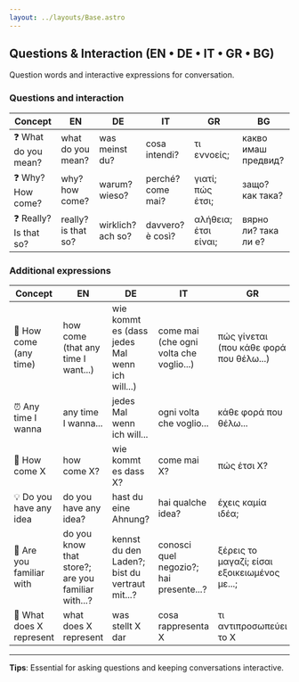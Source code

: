 ```yaml
---
layout: ../layouts/Base.astro
---
```

## Questions & Interaction (EN • DE • IT • GR • BG)

Question words and interactive expressions for conversation.

### Questions and interaction
| Concept | EN | DE | IT | GR | BG |
|---|---|---|---|---|---|
| ❓ What do you mean? | what do you mean? | was meinst du? | cosa intendi? | τι εννοείς; | какво имаш предвид? |
| ❓ Why? How come? | why? how come? | warum? wieso? | perché? come mai? | γιατί; πώς έτσι; | защо? как така? |
| ❓ Really? Is that so? | really? is that so? | wirklich? ach so? | davvero? è così? | αλήθεια; έτσι είναι; | вярно ли? така ли е? |

### Additional expressions
| Concept | EN | DE | IT | GR | BG |
|---|---|---|---|---|---|
| 🤔 How come (any time) | how come (that any time I want...) | wie kommt es (dass jedes Mal wenn ich will...) | come mai (che ogni volta che voglio...) | πώς γίνεται (που κάθε φορά που θέλω...) | как така (че всеки път когато искам...) |
| ⏰ Any time I wanna | any time I wanna... | jedes Mal wenn ich will... | ogni volta che voglio... | κάθε φορά που θέλω... | всеки път когато искам... |
| 🤔 How come X | how come X? | wie kommt es dass X? | come mai X? | πώς έτσι X? | как така X? |
| 💡 Do you have any idea | do you have any idea? | hast du eine Ahnung? | hai qualche idea? | έχεις καμία ιδέα; | имаш ли представа |
| 👀 Are you familiar with | do you know that store?; are you familiar with...? | kennst du den Laden?; bist du vertraut mit...? | conosci quel negozio?; hai presente...? | ξέρεις το μαγαζί; είσαι εξοικειωμένος με...; | познаваш ли този магазин?; запознат ли си с...? |
| 🤷 What does X represent | what does X represent | was stellt X dar | cosa rappresenta X | τι αντιπροσωπεύει το X | какво представлява X |

---
**Tips**: Essential for asking questions and keeping conversations interactive.
